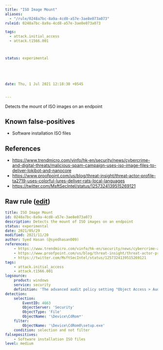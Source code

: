 ```yaml
---
title: "ISO Image Mount"
aliases:
  - "/rule/0248a7bc-8a9a-4cd8-a57e-3ae8e073a073"
ruleid: 0248a7bc-8a9a-4cd8-a57e-3ae8e073a073

tags:
  - attack.initial_access
  - attack.t1566.001



status: experimental





date: Thu, 1 Jul 2021 12:18:30 +0545


---
```


Detects the mount of ISO images on an endpoint

<!--more-->


## Known false-positives

* Software installation ISO files



## References

* https://www.trendmicro.com/vinfo/hk-en/security/news/cybercrime-and-digital-threats/malicious-spam-campaign-uses-iso-image-files-to-deliver-lokibot-and-nanocore
* https://www.proofpoint.com/us/blog/threat-insight/threat-actor-profile-ta2719-uses-colorful-lures-deliver-rats-local-languages
* https://twitter.com/MsftSecIntel/status/1257324139515269121


## Raw rule ([edit](https://github.com/SigmaHQ/sigma/edit/master/rules/windows/builtin/security/win_iso_mount.yml))
```yaml
title: ISO Image Mount
id: 0248a7bc-8a9a-4cd8-a57e-3ae8e073a073
description: Detects the mount of ISO images on an endpoint
status: experimental
date: 2021/05/29
modified: 2021/11/20
author: Syed Hasan (@syedhasan009)
references: 
    - https://www.trendmicro.com/vinfo/hk-en/security/news/cybercrime-and-digital-threats/malicious-spam-campaign-uses-iso-image-files-to-deliver-lokibot-and-nanocore
    - https://www.proofpoint.com/us/blog/threat-insight/threat-actor-profile-ta2719-uses-colorful-lures-deliver-rats-local-languages
    - https://twitter.com/MsftSecIntel/status/1257324139515269121
tags:
    - attack.initial_access
    - attack.t1566.001
logsource:
    product: windows
    service: security
    definition: 'The advanced audit policy setting "Object Access > Audit Removable Storage" must be configured for Success/Failure'
detection:
    selection: 
        EventID: 4663
        ObjectServer: 'Security'
        ObjectType: 'File'
        ObjectName: '\Device\CdRom*'
    filter:
        ObjectName: '\Device\CdRom0\setup.exe'
    condition: selection and not filter
falsepositives:
    - Software installation ISO files
level: medium

```

